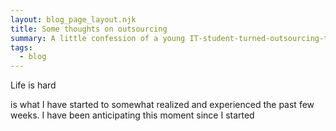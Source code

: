 ```yaml
---
layout: blog_page_layout.njk
title: Some thoughts on outsourcing
summary: A little confession of a young IT-student-turned-outsourcing-team-lead.
tags:
  - blog
---
```


Life is hard

is what I have started to somewhat realized and experienced the past few weeks. 
I have been anticipating this moment since I started